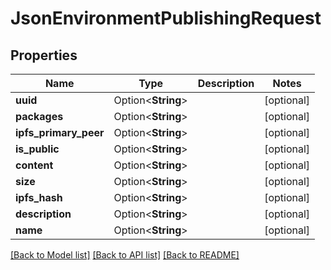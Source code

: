 # JsonEnvironmentPublishingRequest

## Properties

Name | Type | Description | Notes
------------ | ------------- | ------------- | -------------
**uuid** | Option<**String**> |  | [optional]
**packages** | Option<**String**> |  | [optional]
**ipfs_primary_peer** | Option<**String**> |  | [optional]
**is_public** | Option<**String**> |  | [optional]
**content** | Option<**String**> |  | [optional]
**size** | Option<**String**> |  | [optional]
**ipfs_hash** | Option<**String**> |  | [optional]
**description** | Option<**String**> |  | [optional]
**name** | Option<**String**> |  | [optional]

[[Back to Model list]](../README.md#documentation-for-models) [[Back to API list]](../README.md#documentation-for-api-endpoints) [[Back to README]](../README.md)


